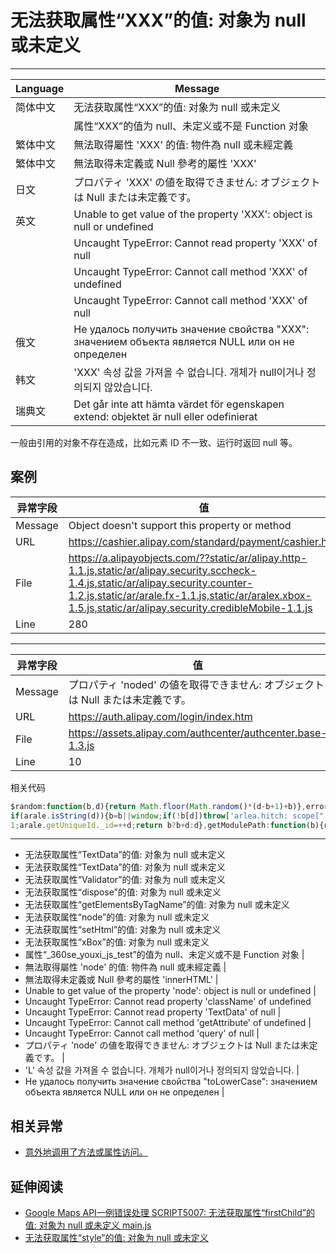 
# 无法获取属性“XXX”的值: 对象为 null 或未定义

----

| Language | Message                                                                                                                                                                   |
|----------|---------------------------------------------------------------------------------------------------------------------------------------------------------------------------|
| 简体中文 | 无法获取属性“XXX”的值: 对象为 null 或未定义                                                                                                                             |
|          | 属性“XXX”的值为 null、未定义或不是 Function 对象                                                                                                                        |
| 繁体中文 | 無法取得屬性 'XXX' 的值: 物件為 null 或未經定義                                                                                                                           |
| 繁体中文 | 無法取得未定義或 Null 參考的屬性 'XXX'                                                                                                                                    |
| 日文     | プロパティ 'XXX' の値を取得できません: オブジェクトは Null または未定義です。                                                                                             |
| 英文     | Unable to get value of the property 'XXX': object is null or undefined                                                                                                    |
|          | Uncaught TypeError: Cannot read property 'XXX' of null                                                                                                                    |
|          | Uncaught TypeError: Cannot call method 'XXX' of undefined                                                                                                                 |
|          | Uncaught TypeError: Cannot call method 'XXX' of null                                                                                                                      |
| 俄文     | Не удалось получить значение свойства "XXX": значением объекта является NULL или он не определен |
| 韩文     | 'XXX' 속성 값을 가져올 수 없습니다. 개체가 null이거나 정의되지 않았습니다.                                                                                                |
| 瑞典文   | Det går inte att hämta värdet för egenskapen extend: objektet är null eller odefinierat                                                                                   |


一般由引用的对象不存在造成，比如元素 ID 不一致、运行时返回 null 等。

## 案例

| 异常字段 | 值                                                                                                                                                                                                                                                  |
|----------|-----------------------------------------------------------------------------------------------------------------------------------------------------------------------------------------------------------------------------------------------------|
| Message  | Object doesn't support this property or method                                                                                                                                                                                                      |
| URL      | https://cashier.alipay.com/standard/payment/cashier.htm                                                                                                                                                                                             |
| File     | https://a.alipayobjects.com/??static/ar/alipay.http-1.1.js,static/ar/alipay.security.sccheck-1.4.js,static/ar/alipay.security.counter-1.2.js,static/ar/arale.fx-1.1.js,static/ar/aralex.xbox-1.5.js,static/ar/alipay.security.credibleMobile-1.1.js |
| Line     | 280                                                                                                                                                                                                                                                 |

----

| 异常字段 | 值                                                                              |
|----------|---------------------------------------------------------------------------------|
| Message  | プロパティ 'noded' の値を取得できません: オブジェクトは Null または未定義です。 |
| URL      | https://auth.alipay.com/login/index.htm                                         |
| File     | https://assets.alipay.com/authcenter/authcenter.base-1.3.js                     |
| Line     | 10                                                                              |

相关代码

<!-- start-line=9; -->
```javascript
$random:function(b,d){return Math.floor(Math.random()*(d-b+1)+b)},error:function(b){arale.log("error:"+b)},exec:function(b){if(!b)return b;if(window.execScript)window.execScript(b);else{var d=document.createElement("script");d.setAttribute("type","text/javascript");d[arale.browser.Engine.webkit&&420>arale.browser.Engine.ver?"innerText":"text"]=b;document.getElementsByTagName("head")[0].appendChild(d);document.getElementsByTagName("head")[0].removeChild(d)}return b},hitch:function(b,d){d||(d=b,b=null);
if(arale.isString(d)){b=b||window;if(!b[d])throw['arlea.hitch: scope["',d,'"] is null (scope="',b,'")'].join("");return function(){return b[d].apply(b,arguments||[])}}return!b?d:function(){return d.apply(b,arguments||[])}},now:function(){return(new Date).getTime()},logError:function(b,d){(new Image).src="sev="+encodeURIComponent(b)+"&msg="+encodeURIComponent(d)},log:function(){araleConfig.debug&&"console"in window&&console.log.apply(console,arguments)},getUniqueId:function(b){var d=arale.getUniqueId._id||
1;arale.getUniqueId._id=++d;return b?b+d:d},getModulePath:function(b){return araleConfig.module_path+"/"+b},each:function(b,d,c){var e;if("object"===arale.typeOf(b))for(e in b)this.obj.hasOwnProperty(e)&&d.call(c,e,b[e]);else{if(Array.prototype.forEach)return[].forEach.call(b,d,c);e=0;for(var g=b.length;e<g;e++)d.call(c,b[e],e,b)}},checkVersion:function(){}};
```

----

* 无法获取属性“TextData”的值: 对象为 null 或未定义
* 无法获取属性“TextData”的值: 对象为 null 或未定义
* 无法获取属性“Validator”的值: 对象为 null 或未定义
* 无法获取属性“dispose”的值: 对象为 null 或未定义
* 无法获取属性“getElementsByTagName”的值: 对象为 null 或未定义
* 无法获取属性“node”的值: 对象为 null 或未定义
* 无法获取属性“setHtml”的值: 对象为 null 或未定义
* 无法获取属性“xBox”的值: 对象为 null 或未定义
* 属性“_360se_youxi_js_test”的值为 null、未定义或不是 Function 对象                                                                                                               |
* 無法取得屬性 'node' 的值: 物件為 null 或未經定義                                                                                                                                  |
* 無法取得未定義或 Null 參考的屬性 'innerHTML'                                                                                                                                      |
* Unable to get value of the property 'node': object is null or undefined                                                                                                           |
* Uncaught TypeError: Cannot read property 'className' of undefined
* Uncaught TypeError: Cannot read property 'TextData' of null                                                                                                                       |
* Uncaught TypeError: Cannot call method 'getAttribute' of undefined                                                                                                                |
* Uncaught TypeError: Cannot call method 'query' of null                                                                                                                            |
* プロパティ 'node' の値を取得できません: オブジェクトは Null または未定義です。                                                                                                    |
* 'L' 속성 값을 가져올 수 없습니다. 개체가 null이거나 정의되지 않았습니다.                                                                                                          |
* Не удалось получить значение свойства "toLowerCase": значением объекта является NULL или он не определен |

## 相关异常

* [意外地调用了方法或属性访问。](accidentally-call-a-method-or-property-access.md)

## 延伸阅读

* [Google Maps API一例错误处理 SCRIPT5007: 无法获取属性“firstChild”的值: 对象为 null 或未定义 main.js](http://blog.csdn.net/ldl22847/article/details/6331128)
* [无法获取属性“style”的值: 对象为 null 或未定义](http://s.yanghao.org/program/viewdetail.php?i=101743)
